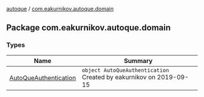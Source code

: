 [autoque](../index.md) / [com.eakurnikov.autoque.domain](./index.md)

## Package com.eakurnikov.autoque.domain

### Types

| Name | Summary |
|---|---|
| [AutoQueAuthentication](-auto-que-authentication/index.md) | `object AutoQueAuthentication`<br>Created by eakurnikov on 2019-09-15 |
